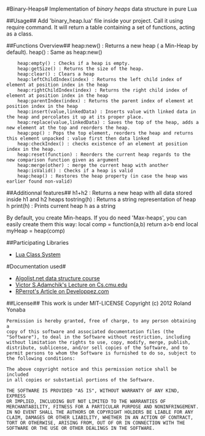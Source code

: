 #Binary-Heaps#
Implementation of *binary heaps* data structure in pure Lua

	
##Usage##
Add 'binary_heap.lua' file inside your project.
Call it using require command.
It will return a table containing a set of functions, acting as a class.
	
##Functions Overview##
		heap:new()  : Returns a new heap ( a Min-Heap by default).
		heap()      : Same as heap:new()
		
		heap:empty() : Checks if a heap is empty.
		heap:getSize() : Returns the size of the heap.
		heap:clear() : Clears a heap
		heap:leftChildIndex(index) : Returns the left child index of element at position index in the heap
		heap:rightChildIndex(index) : Returns the right child index of element at position index in the heap
		heap:parentIndex(index) : Returns the parent index of element at position index in the heap
		heap:insert(value,linkedData) : Inserts value with linked data in the heap and percolates it up at its proper place.
		heap:replace(value,linkedData) : Saves the top of the heap, adds a new element at the top and reorders the heap. 		
		heap:pop() : Pops the top element, reorders the heap and returns this element unpacked : value first then data linked
		heap:checkIndex() : checks existence of an element at position index in the heap.
		heap:reset(function) : Reorders the current heap regards to the new comparison function given as argument
		heap:merge(other) : merge the current heap with another
		heap:isValid() : Checks if a heap is valid
		heap:heap() : Restores the heap property (in case the heap was earlier found non-valid)		

##Additionnal features##
		h1+h2 : Returns a new heap with all data stored inside h1 and h2 heaps
		tostring(h) : Returns a string representation of heap h
		print(h) : Prints current heap h as a string

By default, you create Min-heaps. If you do need 'Max-heaps', you can easily create them this way:
		local comp = function(a,b) return a>b end
		local myHeap = heap(comp)
		
##Participating Libraries
* [Lua Class System][]
		
#Documentation used#
* [Algolist.net data structure course][]
* [Victor S.Adamchik's Lecture on Cs.cmu.edu][]
* [RPerrot's Article on Developpez.com][]

##License##
This work is under MIT-LICENSE
Copyright (c) 2012 Roland Yonaba

    Permission is hereby granted, free of charge, to any person obtaining a
    copy of this software and associated documentation files (the
    "Software"), to deal in the Software without restriction, including
    without limitation the rights to use, copy, modify, merge, publish,
    distribute, sublicense, and/or sell copies of the Software, and to
    permit persons to whom the Software is furnished to do so, subject to
    the following conditions:
    
    The above copyright notice and this permission notice shall be included
    in all copies or substantial portions of the Software.
    
    THE SOFTWARE IS PROVIDED "AS IS", WITHOUT WARRANTY OF ANY KIND, EXPRESS
    OR IMPLIED, INCLUDING BUT NOT LIMITED TO THE WARRANTIES OF
    MERCHANTABILITY, FITNESS FOR A PARTICULAR PURPOSE AND NONINFRINGEMENT.
    IN NO EVENT SHALL THE AUTHORS OR COPYRIGHT HOLDERS BE LIABLE FOR ANY
    CLAIM, DAMAGES OR OTHER LIABILITY, WHETHER IN AN ACTION OF CONTRACT,
    TORT OR OTHERWISE, ARISING FROM, OUT OF OR IN CONNECTION WITH THE
    SOFTWARE OR THE USE OR OTHER DEALINGS IN THE SOFTWARE.

[Algolist.net data structure course]: http://www.algolist.net/Data_structures/Binary_heap/Array-based_int_repr
[Victor S.Adamchik's Lecture on Cs.cmu.edu]: http://www.cs.cmu.edu/~adamchik/15-121/lectures/Binary%20Heaps/heaps.html
[RPerrot's Article on Developpez.com]: http://rperrot.developpez.com/articles/algo/structures/arbres/
[Lua Class System]: http://yonaba.github.com/Lua-Class-System/